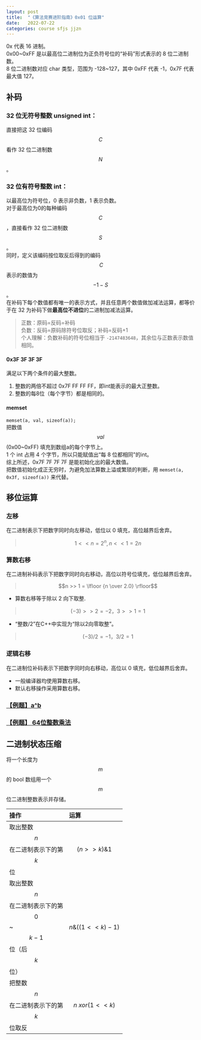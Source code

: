 ```yaml
---
layout: post
title:  "《算法竞赛进阶指南》0x01 位运算"
date:   2022-07-22
categories: course sfjs jjzn
---
```


0x 代表 16 进制。  
0x00~0xFF 是以最高位二进制位为正负符号位的“补码”形式表示的 8 位二进制数。  
8 位二进制数对应 char 类型，范围为 -128~127，其中 0xFF 代表 -1，0x7F 代表最大值 127。

## 补码 
### 32 位无符号整数 unsigned int：
直接把这 32 位编码 $$C$$ 看作 32 位二进制数 $$N$$。  
### 32 位有符号整数 int：
以最高位为符号位，0 表示非负数，1 表示负数。  
对于最高位为0的每种编码 $$C$$，直接看作 32 位二进制数 $$S$$。  
同时，定义该编码按位取反后得到的编码 $$~C$$ 表示的数值为 $$-1-S$$。  
在补码下每个数值都有唯一的表示方式，并且任意两个数值做加减法运算，都等价于在 32 为补码下做**最高位不进位**的二进制加减法运算。  
> 正数：原码=反码=补码  
> 负数：反码=原码除符号位取反；补码=反码+1  
> 个人理解：负数补码的符号位相当于 `-2147483648`，其余位与正数表示数值相同。  

#### 0x3F 3F 3F 3F
满足以下两个条件的最大整数。  
1. 整数的两倍不超过 0x7F FF FF FF，即int能表示的最大正整数。
2. 整数的每8位（每个字节）都是相同的。

#### memset
`memset(a, val, sizeof(a));`  
把数值 $$val$$(0x00~0xFF) 填充到数组a的每个字节上。  
1 个 int 占用 4 个字节，所以只能赋值出“每 8 位都相同”的int。  
综上所述，0x7F 7F 7F 7F 是能初始化出的最大数值。  
把数值初始化成正无穷时，为避免加法算数上溢或繁琐的判断，用 `memset(a, 0x3f, sizeof(a))` 来代替。  

## 移位运算

### 左移
在二进制表示下把数字同时向左移动，低位以 0 填充，高位越界后舍弃。
> $$1 << n = 2^n, n << 1 = 2n  $$

### 算数右移
在二进制补码表示下把数字同时向右移动，高位以符号位填充，低位越界后舍弃。  
> $$n >> 1 = \lfloor {n \over 2.0} \rfloor$$  

* 算数右移等于除以 2 向下取整.
  
> $$(-3) >> 2 = -2，3 >> 1 = 1$$  

* “整数/2”在C++中实现为“除以2向零取整”。
  
> $$(-3) / 2 = -1，3 / 2 = 1$$

### 逻辑右移
在二进制位补码表示下把数字同时向右移动，高位以 0 填充，低位越界后舍弃。  
* 一般编译器均使用算数右移。  
* 默认右移操作采用算数右移。

### <a href="https://lyccrius.github.io/solution/acwing/89.html" target="_blank">【例题】a^b</a>

### <a href="https://lyccrius.github.io/solution/acwing/90.html" target="_blank">【例题】 64位整数乘法</a>

## 二进制状态压缩
将一个长度为 $$m$$ 的 bool 数组用一个 $$m$$ 位二进制整数表示并存储。

|操作|运算|
|:-|:-|
|取出整数 $$n$$ 在二进制表示下的第 $$k$$ 位|$$(n>>k)\&1$$|
|取出整数 $$n$$ 在二进制表示下的第 $$0$$ ~ $$k-1$$ 位（后 $$k$$ 位）|$$n\&((1<<k)-1)$$|
|把整数 $$n$$ 在二进制表示下的第 $$k$$ 位取反|$$n\ xor (1 << k)$$|